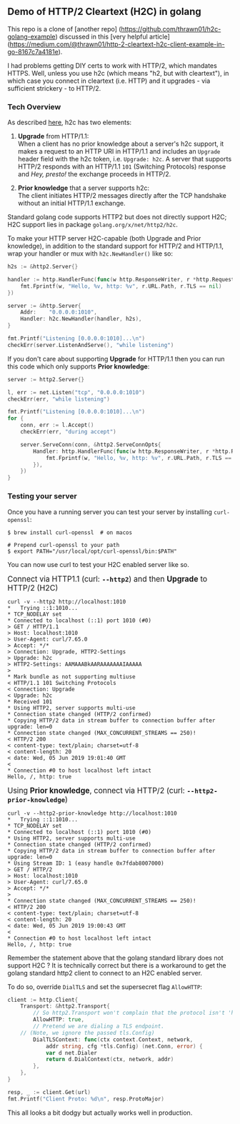 ## Demo of HTTP/2 Cleartext (H2C) in golang

This repo is a clone of [another repo]
(https://github.com/thrawn01/h2c-golang-example)
discussed in this [very helpful article]
(https://medium.com/@thrawn01/http-2-cleartext-h2c-client-example-in-go-8167c7a4181e).

I had problems getting DIY certs to work with HTTP/2, which mandates HTTPS.
Well, unless you use h2c (which means "h2, but with cleartext"), in which
case you connect in cleartext (i.e. HTTP) and it upgrades - via sufficient
strickery - to HTTP/2.

### Tech Overview

As described [here](https://my.f5.com/manage/s/article/K47440400), h2c has
two elements:

1) **Upgrade** from HTTP/1.1: <br/>
When a client has no prior knowledge about a server's h2c support, it
makes a request to an HTTP URI in HTTP/1.1 and includes an `Upgrade`
header field with the h2c token, i.e. `Upgrade: h2c`. A server that
supports HTTP/2 responds with an HTTP/1.1 `101` (Switching Protocols)
response and _Hey, presto!_ the exchange proceeds in HTTP/2.

2) **Prior knowledge** that a server supports h2c: <br/>
The client initiates HTTP/2 messages directly after the
TCP handshake without an initial HTTP/1.1 exchange.

Standard golang code supports HTTP2 but does not directly support
H2C; H2C support lies in package `golang.org/x/net/http2/h2c`.

To make your HTTP server H2C-capable (both Upgrade and Prior knowledge),
in addition to the standard support for HTTP/2 and HTTP/1.1, wrap your
handler or mux with `h2c.NewHandler()` like so:

```go
h2s := &http2.Server{}

handler := http.HandlerFunc(func(w http.ResponseWriter, r *http.Request) {
    fmt.Fprintf(w, "Hello, %v, http: %v", r.URL.Path, r.TLS == nil)
})

server := &http.Server{
    Addr:    "0.0.0.0:1010",
    Handler: h2c.NewHandler(handler, h2s),
}

fmt.Printf("Listening [0.0.0.0:1010]...\n")
checkErr(server.ListenAndServe(), "while listening")
```

If you don't care about supporting **Upgrade** for HTTP/1.1 then
you can run this code which only supports **Prior knowledge**:

```go
server := http2.Server{}

l, err := net.Listen("tcp", "0.0.0.0:1010")
checkErr(err, "while listening")

fmt.Printf("Listening [0.0.0.0:1010]...\n")
for {
    conn, err := l.Accept()
    checkErr(err, "during accept")

    server.ServeConn(conn, &http2.ServeConnOpts{
        Handler: http.HandlerFunc(func(w http.ResponseWriter, r *http.Request) {
            fmt.Fprintf(w, "Hello, %v, http: %v", r.URL.Path, r.TLS == nil)
        }),
    })
}
```

### Testing your server

Once you have a running server you can test your server by
installing `curl-openssl`: 

```
$ brew install curl-openssl  # on macos 

# Prepend curl-openssl to your path
$ export PATH="/usr/local/opt/curl-openssl/bin:$PATH"
```

You can now use curl to test your H2C enabled server like so.

<big> Connect via HTTP1.1 (curl: **`--http2`**)
and then **Upgrade** to HTTP/2 (H2C) </big>
```
curl -v --http2 http://localhost:1010
*   Trying ::1:1010...
* TCP_NODELAY set
* Connected to localhost (::1) port 1010 (#0)
> GET / HTTP/1.1
> Host: localhost:1010
> User-Agent: curl/7.65.0
> Accept: */*
> Connection: Upgrade, HTTP2-Settings
> Upgrade: h2c
> HTTP2-Settings: AAMAAABkAARAAAAAAAIAAAAA
>
* Mark bundle as not supporting multiuse
< HTTP/1.1 101 Switching Protocols
< Connection: Upgrade
< Upgrade: h2c
* Received 101
* Using HTTP2, server supports multi-use
* Connection state changed (HTTP/2 confirmed)
* Copying HTTP/2 data in stream buffer to connection buffer after upgrade: len=0
* Connection state changed (MAX_CONCURRENT_STREAMS == 250)!
< HTTP/2 200
< content-type: text/plain; charset=utf-8
< content-length: 20
< date: Wed, 05 Jun 2019 19:01:40 GMT
<
* Connection #0 to host localhost left intact
Hello, /, http: true
```

<big> Using **Prior knowledge**, connect via HTTP/2
(curl: **`--http2-prior-knowledge`**) </big>
```
curl -v --http2-prior-knowledge http://localhost:1010
*   Trying ::1:1010...
* TCP_NODELAY set
* Connected to localhost (::1) port 1010 (#0)
* Using HTTP2, server supports multi-use
* Connection state changed (HTTP/2 confirmed)
* Copying HTTP/2 data in stream buffer to connection buffer after upgrade: len=0
* Using Stream ID: 1 (easy handle 0x7fdab8007000)
> GET / HTTP/2
> Host: localhost:1010
> User-Agent: curl/7.65.0
> Accept: */*
>
* Connection state changed (MAX_CONCURRENT_STREAMS == 250)!
< HTTP/2 200
< content-type: text/plain; charset=utf-8
< content-length: 20
< date: Wed, 05 Jun 2019 19:00:43 GMT
<
* Connection #0 to host localhost left intact
Hello, /, http: true
```

Remember the statement above that the golang standard library does not
support H2C ? It is technically correct but there is a workaround to get
the golang standard http2 client to connect to an H2C enabled server.

To do so, override `DialTLS` and set the supersecret flag `AllowHTTP`:

```go
client := http.Client{
    Transport: &http2.Transport{
        // So http2.Transport won't complain that the protocol isn't 'https'
        AllowHTTP: true,
        // Pretend we are dialing a TLS endpoint.
	// (Note, we ignore the passed tls.Config)
        DialTLSContext: func(ctx context.Context, network,
			addr string, cfg *tls.Config) (net.Conn, error) {
            var d net.Dialer
            return d.DialContext(ctx, network, addr)
        },
    },
}

resp, _ := client.Get(url)
fmt.Printf("Client Proto: %d\n", resp.ProtoMajor)
```

This all looks a bit dodgy but actually works well in production.

